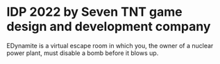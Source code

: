 # IDP 2022 by Seven TNT game design and development company
EDynamite is a virtual escape room in which you, the owner of a nuclear power plant, must disable a bomb before it blows up.
